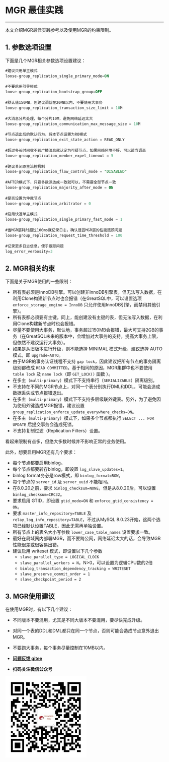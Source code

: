 # MGR 最佳实践

---

本文介绍MGR最佳实践参考以及使用MGR的约束限制。

## 1. 参数选项设置
下面是几个MGR相关参数选项设置建议：
```sql
#建议只用单主模式
loose-group_replication_single_primary_mode=ON

#不要启用引导模式
loose-group_replication_bootstrap_group=OFF 

#默认值150MB，但建议调低在20MB以内，不要使用大事务
loose-group_replication_transaction_size_limit = 10M

#大消息分片处理，每个分片10M，避免网络延迟太大
loose-group_replication_communication_max_message_size = 10M

#节点退出后的默认行为，将本节点设置为RO模式
loose-group_replication_exit_state_action = READ_ONLY

#超过多长时间收不到广播消息就认定为可疑节点，如果网络环境不好，可以适当调高
loose-group_replication_member_expel_timeout = 5

#建议关闭原生流控机制
loose-group_replication_flow_control_mode = "DISABLED"

#AFTER模式下，只要多数派达成一致就可以，不需要全部节点一致
loose-group_replication_majority_after_mode = ON

#是否设置为仲裁节点
loose-group_replication_arbitrator = 0

#启用快速单主模式
loose-group_replication_single_primary_fast_mode = 1

#当MGR层耗时超过100ms就记录日志，确认是否MGR层的性能瓶颈问题
loose-group_replication_request_time_threshold = 100

#记录更多日志信息，便于跟踪问题
log_error_verbosity=3
```

## 2. MGR相关约束
下面是关于MGR使用的一些限制：
- 所有表必须是InnoDB引擎。可以创建非InnoDB引擎表，但无法写入数据，在利用Clone构建新节点时也会报错（在GreatSQL中，可以设置选项 `enforce_storage_engine = InnoDB` 只允许使用InnoDB引擎，而禁用其他引擎）。
- 所有表都必须要有主键。同上，能创建没有主键的表，但无法写入数据，在利用Clone构建新节点时也会报错。
- 尽量不要使用大事务，默认地，事务超过150MB会报错，最大可支持2GB的事务（在GreatSQL未来的版本中，会增加对大事务的支持，提高大事务上限，但依然不建议运行大事务）。
- 如果是从旧版本进行升级，则不能选择 MINIMAL 模式升级，建议选择 AUTO 模式，即 `upgrade=AUTO`。
- 由于MGR的事务认证线程不支持 `gap lock`，因此建议把所有节点的事务隔离级别都改成 `READ COMMITTED`。基于相同的原因，MGR集群中也不要使用 `table lock` 及 `name lock`（即 `GET_LOCK()` 函数 ）。
- 在多主（`multi-primary`）模式下不支持串行（`SERIALIZABLE`）隔离级别。
- 不支持在不同的MGR节点上，对同一个表分别执行DML和DDL，可能会造成数据丢失或节点报错退出。
- 在多主（`multi-primary`）模式下不支持多层级联外键表。另外，为了避免因为使用外键造成MGR报错，建议设置 `group_replication_enforce_update_everywhere_checks=ON`。
- 在多主（`multi-primary`）模式下，如果多个节点都执行 `SELECT ... FOR UPDATE` 后提交事务会造成死锁。
- 不支持复制过滤（Replication Filters）设置。

看起来限制有点多，但绝大多数时候并不影响正常的业务使用。

此外，想要启用MGR还有几个要求：
- 每个节点都要启用binlog。
- 每个节点都要转存binlog，即设置 `log_slave_updates=1`。
- binlog format务必是row模式，即 `binlog_format=ROW`。
- 每个节点的 `server_id` 及 `server_uuid` 不能相同。
- 在8.0.20之前，要求 `binlog_checksum=NONE`，但是从8.0.20后，可以设置 `binlog_checksum=CRC32`。
- 要求启用 GTID，即设置 `gtid_mode=ON` 和 `enforce_gtid_consistency = ON`。
- 要求 `master_info_repository=TABLE` 及 `relay_log_info_repository=TABLE`，不过从MySQL 8.0.23开始，这两个选项已经默认设置TABLE，因此无需再单独设置。
- 所有节点上的表名大小写参数 `lower_case_table_names` 设置要求一致。
- 最好在局域网内部署MGR，而不要跨公网，网络延迟太大的话，会导致MGR性能很差或很容易出错。
- 建议启用 writeset 模式，即设置以下几个参数
    - `slave_parallel_type = LOGICAL_CLOCK`
    - `slave_parallel_workers = N`，N>0，可以设置为逻辑CPU数的2倍
    - `binlog_transaction_dependency_tracking = WRITESET`
    - `slave_preserve_commit_order = 1`
    - `slave_checkpoint_period = 2`


## 3. MGR使用建议
在使用MGR时，有以下几个建议：
- 不同版本不要混用，尤其是不同大版本不要混用，要尽快完成升级。
- 对同一个表的DDL和DML都只在同一个节点，否则可能会造成节点意外退出MGR。
- 不要跑大事务，每个事务尽量控制在10MB以内。

- **[问题反馈 gitee](https://gitee.com/GreatSQL/GreatSQL-Manual/issues)**

- **扫码关注微信公众号**

![greatsql-wx](../greatsql-wx.jpg)
